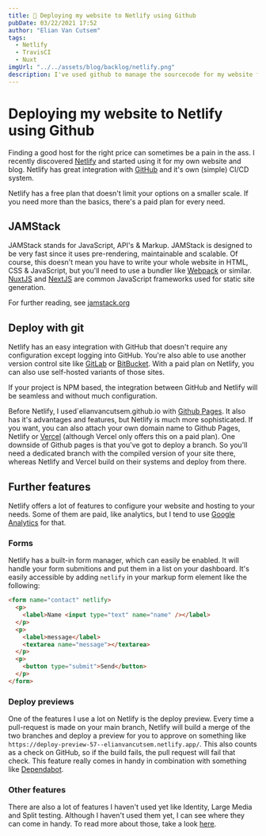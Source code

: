 ```yaml
---
title: 🚀 Deploying my website to Netlify using Github
pubDate: 03/22/2021 17:52
author: "Elian Van Cutsem"
tags:
  - Netlify
  - TravisCI
  - Nuxt
imgUrl: "../../assets/blog/backlog/netlify.png"
description: I've used github to manage the sourcecode for my website for a long time, github pages came with it. Now I discovered a better way to deploy and host websites.
---
```


# Deploying my website to Netlify using Github

Finding a good host for the right price can sometimes be a pain in the ass. I recently discovered [Netlify](https://netlify.com) and started using it for my own website and blog. Netlify has great integration with [GitHub](https://github.com) and it's own (simple) CI/CD system.

Netlify has a free plan that doesn't limit your options on a smaller scale. If you need more than the basics, there's a paid plan for every need.

## JAMStack

JAMStack stands for JavaScript, API's & Markup. JAMStack is designed to be very fast since it uses pre-rendering, maintainable and scalable. Of course, this doesn't mean you have to write your whole website in HTML, CSS & JavaScript, but you'll need to use a bundler like [Webpack](https://webpack.js.org) or similar. [NuxtJS](https://nuxtjs.org) and [NextJS](https://nextjs.org) are common JavaScript frameworks used for static site generation.

For further reading, see [jamstack.org](https://jamstack.org)

## Deploy with git

Netlify has an easy integration with GitHub that doesn't require any configuration except logging into GitHub. You're also able to use another version control site like [GitLab](https://gitlab.com) or [BitBucket](https://bitbucket.com). With a paid plan on Netlify, you can also use self-hosted variants of those sites.

If your project is NPM based, the integration between GitHub and Netlify will be seamless and without much configuration.

Before Netlify, I used`elianvancutsem.github.io with [Github Pages](https://pages.github.com). It also has it's advantages and features, but Netlify is much more sophisticated. If you want, you can also attach your own domain name to Github Pages, Netlify or [Vercel](https://vercel.com) (although Vercel only offers this on a paid plan). One downside of Github pages is that you've got to deploy a branch. So you'll need a dedicated branch with the compiled version of your site there, whereas Netlify and Vercel build on their systems and deploy from there.

## Further features

Netlify offers a lot of features to configure your website and hosting to your needs. Some of them are paid, like analytics, but I tend to use [Google Analytics](https://analytics.google.com) for that.

### Forms

Netlify has a built-in form manager, which can easily be enabled. It will handle your form submitions and put them in a list on your dashboard. It's easily accessible by adding `netlify` in your markup form element like the following:

```html
<form name="contact" netlify>
  <p>
    <label>Name <input type="text" name="name" /></label>
  </p>
  <p>
    <label>message</label>
    <textarea name="message"></textarea>
  </p>
  <p>
    <button type="submit">Send</button>
  </p>
</form>
```

### Deploy previews

One of the features I use a lot on Netlify is the deploy preview. Every time a pull-request is made on your main branch, Netlify will build a merge of the two branches and deploy a preview for you to approve on something like `https://deploy-preview-57--elianvancutsem.netlify.app/`. This also counts as a check on GitHub, so if the build fails, the pull request will fail that check. This feature really comes in handy in combination with something like [Dependabot](https://dependabot.com/).

### Other features

There are also a lot of features I haven't used yet like Identity, Large Media and Split testing. Although I haven't used them yet, I can see where they can come in handy. To read more about those, take a look [here](https://www.netlify.com/products/).
